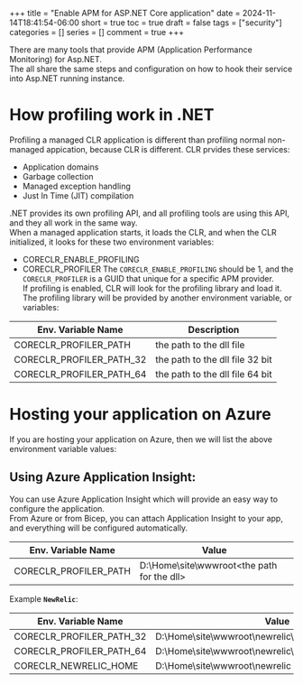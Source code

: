 +++
title = "Enable APM for ASP.NET Core application"
date = 2024-11-14T18:41:54-06:00
short = true
toc = true
draft = false
tags = ["security"]
categories = []
series = []
comment = true
+++

There are many tools that provide APM (Application Performance Monitoring) for Asp.NET.  
The all share the same steps and configuration on how to hook their service into Asp.NET running instance.  


# How profiling work in .NET
Profiling a managed CLR application is different than profiling normal non-managed appication, because CLR is different. CLR prvides these services:  
* Application domains
* Garbage collection
* Managed exception handling
* Just In Time (JIT) compilation

.NET provides its own profiling API, and all profiling tools are using this API, and they all work in the same way.  
When a managed application starts, it loads the CLR, and when the CLR initialized, it looks for these two environment variables:  

* CORECLR_ENABLE_PROFILING
* CORECLR_PROFILER
The `CORECLR_ENABLE_PROFILING` should be 1, and the `CORECLR_PROFILER` is a GUID that unique for a specific APM provider.  
If profiling is enabled, CLR will look for the profiling library and load it. The profiling library will be provided by another environment variable, or variables:  

| Env. Variable Name | Description |
| --- | --- |
| CORECLR_PROFILER_PATH | the path to the dll file |
| CORECLR_PROFILER_PATH_32 | the path to the dll file 32 bit |
| CORECLR_PROFILER_PATH_64 | the path to the dll file 64 bit |


# Hosting your application on Azure

If you are hosting your application on Azure, then we will list the above environment variable values:  

## Using Azure Application Insight:

You can use Azure Application Insight which will provide an easy way to configure the application.  
From Azure or from Bicep, you can attach Application Insight to your app, and everything will be configured automatically.  


| Env. Variable Name | Value |
| --- | --- |
| CORECLR_PROFILER_PATH | D:\Home\site\wwwroot\<the path for the dll> |

Example **`NewRelic`**:

| Env. Variable Name | Value |
| --- | --- |
| CORECLR_PROFILER_PATH_32 | D:\Home\site\wwwroot\newrelic\x86\NewRelic.Profiler.dll |
| CORECLR_PROFILER_PATH_64 | D:\Home\site\wwwroot\newrelic\NewRelic.Profiler.dll |
| CORECLR_NEWRELIC_HOME | D:\Home\site\wwwroot\newrelic |


